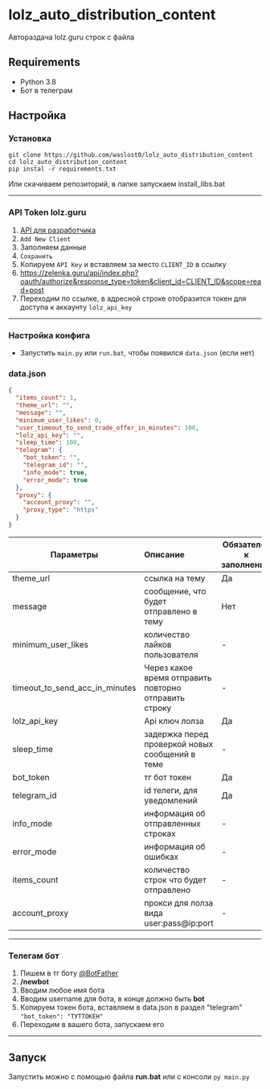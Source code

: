 # lolz_auto_distribution_content

Автораздача lolz.guru строк с файла


[comment]: <> (<img src="https://i.imgur.com/9i8EX9V.png" alt="image" height="700"></img>)

## Requirements

- Python 3.8
- Бот в телеграм

## Настройка

### Установка

```shell
git clone https://github.com/waslost0/lolz_auto_distribution_content
cd lolz_auto_distribution_content
pip instal -r requirements.txt
```

Или скачиваем репозиторий, в папке запускаем install_libs.bat

---

### API Token lolz.guru

1) [API для разработчика](https://zelenka.guru/account/api)
2) `Add New Client`
3) Заполняем данные
4) `Сохранить`
5) Копируем `API Key` и вставляем за место `CLIENT_ID` в ссылку
6) https://zelenka.guru/api/index.php?oauth/authorize&response_type=token&client_id=CLIENT_ID&scope=read+post
7) Переходим по ссылке, в адресной строке отобразится токен для доступа к аккаунту `lolz_api_key`

---

### Настройка конфига

- Запустить `main.py` или `run.bat`, чтобы появился `data.json` (если нет)

### data.json

```json
{
  "items_count": 1,
  "theme_url": "",
  "message": "",
  "minimum_user_likes": 0,
  "user_timeout_to_send_trade_offer_in_minutes": 100,
  "lolz_api_key": "",
  "sleep_time": 100,
  "telegram": {
    "bot_token": "",
    "telegram_id": "",
    "info_mode": true,
    "error_mode": true
  },
  "proxy": {
    "account_proxy": "",
    "proxy_type": "https"
  }
}
```

| Параметры                      |Описание       |Обязателен к заполнению|
| -------------------------------|:----------------------------------------------------------|---|
| theme_url                      | ссылка на тему                                            |Да |
| message                        | сообщение, что будет отправлено в тему                    |Нет|
| minimum_user_likes             | количество лайков пользователя                            | - |
| timeout_to_send_acc_in_minutes | Через какое время отправить повторно отправить строку     | - |
| lolz_api_key                   | Api ключ лолза                                            |Да |
| sleep_time                     | задержка перед проверкой новых сообщений в теме           | - |
| bot_token                      | тг бот токен                                              |Да |
| telegram_id                    | id телеги, для уведомлений                                |Да |
| info_mode                      | информация об отправленных строках                        | - |
| error_mode                     | информация об ошибках                                     | - |
| items_count                    | количество строк что будет отправлено                     | - |
| account_proxy                  | прокси для лолза вида user:pass@ip:port                   | - |

---

### Телегам бот

1) Пишем в тг боту [@BotFather](https://t.me/botfather)
2) **/newbot**
3) Вводим любое имя бота
4) Вводим username для бота, в конце должно быть **bot**
5) Копируем токен бота, вставляем в data.json в раздел "telegram" ```"bot_token": "ТУТТОКЕН"```
6) Переходим в вашего бота, запускаем его

---

## Запуск

Запустить можно с помощью файла **run.bat** или с консоли `py main.py`






